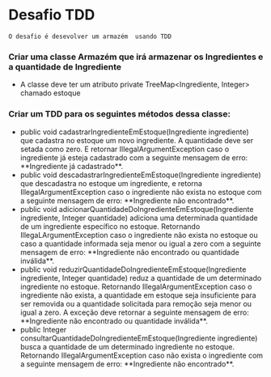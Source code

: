 # Desafio TDD

```
O desafio é desevolver um armazém  usando TDD
```

<h3>Criar uma classe Armazém que irá armazenar os Ingredientes e a quantidade de Ingrediente</h3>
<ul>
    <li>A classe deve ter um atributo private TreeMap&lt;Ingrediente, Integer&gt; chamado estoque</li>
</ul>

<h3>Criar um TDD para os seguintes métodos dessa classe:</h3>
<ul>
    <li> public void cadastrarIngredienteEmEstoque(Ingrediente ingrediente) que cadastra no estoque um novo ingrediente. A quantidade deve ser setada como zero. E retornar IllegalArgumentException caso o ingrediente já esteja cadastrado com a seguinte mensagem de erro: **Ingrediente já cadastrado**.
    </li>
    <li>public void descadastrarIngredienteEmEstoque(Ingrediente ingrediente) que descadastra no estoque um ingrediente, e retorna IllegalArgumentException caso o ingrediente não exista no estoque com a seguinte mensagem de erro: **Ingrediente não encontrado**.
</li>
  <li>public void adicionarQuantidadeDoIngredienteEmEstoque(Ingrediente ingrediente, Integer quantidade) adiciona uma determinada quantidade de um ingrediente específico no estoque. Retornando IllegaLArgumentException caso o ingrediente não exista no estoque ou caso a quantidade informada seja menor ou igual a zero com a seguinte mensagem de erro: **Ingrediente não encontrado ou quantidade inválida**.
</li>
<li>public void reduzirQuantidadeDoIngredienteEmEstoque(Ingrediente ingrediente, Integer quantidade) reduz a quantidade de um determinado ingrediente no estoque. Retornando IllegalArgumentException caso o ingrediente não exista, a quantidade em estoque seja insuficiente para ser removida ou a quantidade solicitada para remoção seja menor ou igual a zero. A exceção deve retornar a seguinte mensagem de erro: **Ingrediente não encontrado ou quantidade inválida**.
    </li>
    <li>public Integer consultarQuantidadeDoIngredienteEmEstoque(Ingrediente ingrediente) busca a quantidade de um determinado ingrediente no estoque. Retornando IllegalArgumentException caso não exista o ingrediente com a seguinte mensagem de erro: **Ingrediente não encontrado**.
    </li>

</ul>
